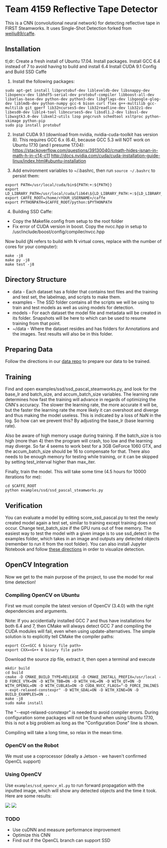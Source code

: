 # Team 4159 Reflective Tape Detector

This is a CNN (convolutional neural network) for detecting reflective tape in FIRST Steamworks. It uses Single-Shot Detection forked from [weiliu89/caffe](https://github.com/weiliu89/caffe/tree/ssd/).

## Installation
tl;dr:
Create a fresh install of Ubuntu 17.04.
Install packages. Install GCC 6.4 instead of 7 to avoid having to build and install 6.4
Install CUDA 9.1
Config and Build SSD Caffe

1. Install the following packages:
```Shell
sudo apt-get install libprotobuf-dev libleveldb-dev libsnappy-dev libopencv-dev libhdf5-serial-dev protobuf-compiler libboost-all-dev libatlas-base-dev python-dev python3-dev libgflags-dev libgoogle-glog-dev liblmdb-dev python-numpy gcc-6 bison curl flex g++-multilib gcc-multilib git gperf lib32ncurses5-dev lib32readline-dev lib32z1-dev libesd0-dev liblz4-tool libncurses5-dev libsdl1.2-dev libssl-dev libwxgtk3.0-dev libxml2-utils lzop pngcrush schedtool xsltproc python-skimage python-pip
sudo pip install protobuf
```

2. Install CUDA 9.1 (download from nvidia, nvidia-cuda-toolkit has version 8). This requires GCC 6.x (6.4), because GCC 5.3 will NOT work on Ubuntu 17.10 (and I presume 17.04): 
https://stackoverflow.com/questions/39130040/cmath-hides-isnan-in-math-h-in-c14-c11
http://docs.nvidia.com/cuda/cuda-installation-guide-linux/index.html#ubuntu-installation

3. Add environment variables to ~/.bashrc, then run ```source ~/.bashrc``` to persist them:
```
export PATH=/usr/local/cuda/bin${PATH:+:${PATH}}
export LD_LIBRARY_PATH=/usr/local/cuda/lib64\${LD_LIBRARY_PATH:+:${LD_LIBRARY_PATH}}
export CAFFE_ROOT=/home/<YOUR_USERNAME>/caffe
export PYTHONPATH=$CAFFE_ROOT/python:$PYTHONPATH
```

4. Building SSD Caffe:
* Copy the Makefile.config from setup to the root folder
* Fix error of CUDA version in boost. Copy the nvcc.hpp in setup to /usr/include/boost/config/compiler/nvcc.hpp

Now build (jN refers to build with N virtual cores, replace with the number of cores for your computer):
```Shell
make -j8
make py -j8
make test -j8
```
## Directory Structure
* data - Each dataset has a folder that contains text files and the training and test set, the labelmap, and scripts to make them.
* examples - The SSD folder contains all the scripts we will be using to train and test models as well as using models for detection.
* models - For each dataset the model file and metadata will be created in its folder. Snapshots will be here to which can be used to resume training from that point.
* ~/data - Where the dataset resides and has folders for Annotations and the images. Test results will also be in this folder.

## Preparing Data

Follow the directions in our [data repo](https://github.com/Team4159/caffe-data) to prepare our data to be trained.

## Training
Find and open examples/ssd/ssd_pascal_steamworks.py, and look for the base_lr and batch_size, and accum_batch_size variables. The learning rate determines how fast the training will advance in regards of optimizing the CNN's accuracy. The slower the learning rate, the more accurate it will be, but the faster the learning rate the more likely it can overshoot and diverge and thus making the model useless. This is indicated by a loss of NaN in the log. So how can we prevent this? By adjusting the base_lr (base learning rate). 

Also be aware of high memory usage during training. If the batch_size is too high (more than 4) then the program will crash, too low and the learning may diverge. So far 4 seems to work best for a 3GB GeForce 1060 GTX, and the accum_batch_size should be 16 to compensate for that. There also needs to be enough memory for testing while training, or it can be skipped by setting test_interval higher than max_iter.

Finally, train the model. This will take some time (4.5 hours for 10000 iterations for me):

```Shell
cd $CAFFE_ROOT
python examples/ssd/ssd_pascal_steamworks.py
```
## Verification
You can evaluate a model by editing score_ssd_pascal.py to test the newly created model again a test set, similar to training except training does not occur. Change test_batch_size if the GPU runs out of free memory. The easiest way to test the model with a given image is to use ssd_detect in the examples folder, which takes in an image and outputs any detected objects (remember to run it from the root folder). You can also install Jupyter Notebook and follow [these directions](https://github.com/weiliu89/caffe/blob/ssd/examples/ssd_detect.ipynb) in order to visualize detection.

## OpenCV Integration
Now we get to the main purpose of the project, to use the model for real time detection! 

### Compiling OpenCV on Ubuntu
First we must compile the latest version of OpenCV (3.4.0) with the right dependencies and arguments. 

Note: If you accidentially installed GCC 7 and thus have installations for both 6.4 and 7, then CMake will always detect GCC 7 and compiling the CUDA modules will fail, even when using update-alternatives. The simple solution is to explicitly tell CMake the compiler paths:
```
export CC=<GCC 6 binary file path>
export CXX=<G++ 6 binary file path>
```

Download the source zip file, extract it, then open a terminal and execute
```
mkdir build
cd build
cmake -D CMAKE_BUILD_TYPE=RELEASE -D CMAKE_INSTALL_PREFIX=/usr/local -D FORCE_VTK=ON -D WITH_TBB=ON -D WITH_V4L=ON -D WITH_QT=ON -D WITH_OPENGL=ON -D WITH_CUBLAS=ON -D CUDA_NVCC_FLAGS="-D_FORCE_INLINES --expt-relaxed-constexpr" -D WITH_GDAL=ON -D WITH_XINE=ON -D BUILD_EXAMPLES=ON ..
make -j8
sudo make install
```

The "--expt-relaxed-constexpr" is needed to avoid compiler errors. During configuration some packages will not be found when using Ubuntu 17.10, this is not a big problem as long as the "Configuration Done" line is shown.

Compiling will take a long time, so relax in the mean time.

### OpenCV on the Robot
We must use a coprocessor (ideally a Jetson - we haven't confirmed OpenCL support)

### Using OpenCV
Use ```examples/ssd_opencv_ml.py``` to run forward propagation with the inputted image, which will show any detected objects and the time it took. Here are some results:

<img src="detection1.png" />
<img src="detection2.png" />

### TODO
* Use cuDNN and measure performance improvement
* Optimize this CNN
* Find out if the OpenCL branch can support SSD
